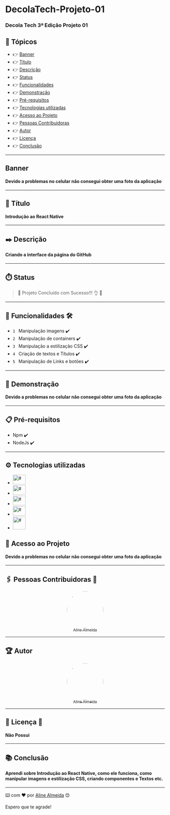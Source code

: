 # DecolaTech-Projeto-01

### Decola Tech 3ª Edição Projeto 01

## 🏁 Tópicos
 
  * 👉 [Banner](#banner)
  * 👉 [Título](#título)
  * 👉 [Descrição](#✒️-descrição)
  * 👉 [Status](#⏱️-status)
  * 👉 [Funcionalidades](#🔨-funcionalidades-🛠️)
  * 👉 [Demonstração](#🚀-demonstração)
  * 👉 [Pré-requisitos](#📋-pré-requisitos)
  * 👉 [Tecnologias utilizadas](#⚙️-tecnologias-utilizadas)
  * 👉 [Acesso ao Projeto](#📁-acesso-ao-projeto)
  * 👉 [Pessoas Contribuidoras](#🖇️-pessoas-contribuidoras-🤝)
  * 👉 [Autor](#🏆-autor)
  * 👉 [Licença](#🙏-licença-🔖) 
  * 👉 [Conclusão](#📚-conclusão)
 
______________________________________________________________

##  Banner

#### Devido a problemas no celular não consegui obter uma foto da aplicação

______________________________________________________________

## 📌 Título

#### Introdução ao React Native

______________________________________________________________
## ✒️ Descrição

#### Criando a interface da página do GitHub

______________________________________________________________
## ⏱️ Status 

>  🚀 Projeto Concluído com Sucesso!!! 👌 🚧

______________________________________________________________
## 🔨 Funcionalidades 🛠️

- `1 ` Manipulação imagens ✔️
- `2 ` Manipulação de containers ✔️
- `3 ` Manipulação a estilização CSS ✔️
- `4 ` Criação de textos e Títulos ✔️
- `5 ` Manipulação de Links e botões ✔️
______________________________________________________________
## 🚀 Demonstração 

#### Devido a problemas no celular não consegui obter uma foto da aplicação
______________________________________________________________
## 📋 Pré-requisitos 
-  Npm ✔️
-  NodeJs ✔️

______________________________________________________________
## ⚙️ Tecnologias utilizadas

- [<img src="https://upload.wikimedia.org/wikipedia/commons/thumb/a/a7/React-icon.svg/539px-React-icon.svg.png" alt="#" width="40" height="30"/>](https://reactnative.dev/)
- [<img src="https://encrypted-tbn0.gstatic.com/images?q=tbn:ANd9GcQ_TTT-hEMAHql7nyideGHkZWRCOqnPQu7atg&usqp=CAU" alt="#" width="40" height="30"/>](https://nodejs.org/en/)
- [<img src="https://walde.co/wp-content/uploads/2016/08/npm-coaster.png" alt="#" width="40" height="30"/>](https://www.npmjs.com/)
- [<img src="https://miro.medium.com/max/1024/1*wPKZnE6XTw-wtH2k-KARPg.png" alt="#" width="40" height="30"/>](https://expo.dev/)
- [<img src="#" alt="#" width="40" height="40"/>](link)
## 📁 Acesso ao Projeto 

#### Devido a problemas no celular não consegui obter uma foto da aplicação

______________________________________________________________
## 🖇️ Pessoas Contribuidoras 🤝
<div align="center">

  [<img src="https://avatars.githubusercontent.com/u/99259131?v=4" width=115 style=border-radius:50%><br><sub>Aline Almeida </sub>](https://github.com/AlineAlmeida85) 

</div>

______________________________________________________________
## 🏆 Autor 
<div align="center">

  [<img src="https://avatars.githubusercontent.com/u/99259131?v=4" width=115 style=border-radius:50%><br><sub>Aline Almeida </sub>](https://github.com/AlineAlmeida85) 

</div>

______________________________________________________________
## 🙏 Licença 🔖

#### Não Possui
______________________________________________________________
## 📚 Conclusão 

#### Aprendi sobre Introdução ao React Native, como ele funciona, como manipular imagens e estilização CSS, criando componentes e Textos etc.

______________________________________________________________

⌨️ com ❤️ por [Aline Almeida](https://github.com/AlineAlmeida85) 😊

Espero que te agrade! 












